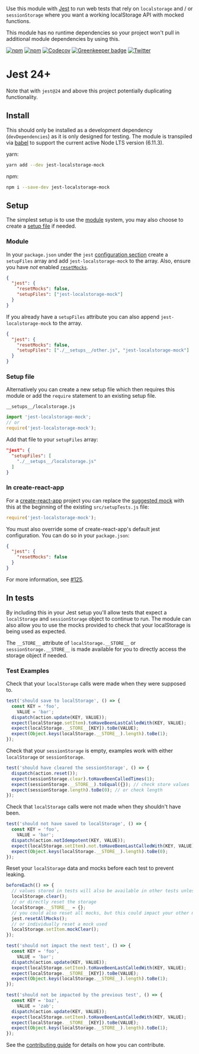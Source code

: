 Use this module with [Jest](https://facebook.github.io/jest/) to run web tests
that rely on `localstorage` and / or `sessionStorage` where you want a working
localStorage API with mocked functions.

This module has no runtime dependencies so your project won't pull in additional
module dependencies by using this.

[![npm](https://img.shields.io/npm/v/jest-localstorage-mock.svg)](https://www.npmjs.com/package/jest-localstorage-mock)
[![npm](https://img.shields.io/npm/l/jest-localstorage-mock.svg)](https://github.com/clarkbw/jest-localstorage-mock/blob/master/LICENSE)
[![Codecov](https://img.shields.io/codecov/c/github/clarkbw/jest-localstorage-mock.svg)](https://codecov.io/gh/clarkbw/jest-localstorage-mock)
[![Greenkeeper badge](https://badges.greenkeeper.io/clarkbw/jest-localstorage-mock.svg)](https://greenkeeper.io/)
[![Twitter](https://img.shields.io/twitter/url/https/github.com/clarkbw/jest-localstorage-mock.svg?style=social)](https://twitter.com/intent/tweet?text=Wow:&url=%5Bobject%20Object%5D)

# Jest 24+

Note that with `jest@24` and above this project potentially duplicating functionality.

## Install

This should only be installed as a development dependency (`devDependencies`) as
it is only designed for testing. The module is transpiled via
[babel](https://github.com/babel/babel) to support the current active Node LTS
version (6.11.3).

yarn:

```bash
yarn add --dev jest-localstorage-mock
```

npm:

```bash
npm i --save-dev jest-localstorage-mock
```

## Setup

The simplest setup is to use the [module](#module) system, you may also choose
to create a [setup file](#setup-file) if needed.

### Module

In your `package.json` under the `jest`
[configuration section](https://facebook.github.io/jest/docs/en/configuration.html#content)
create a `setupFiles` array and add `jest-localstorage-mock` to the array. Also, ensure you have *not* enabled [`resetMocks`](https://jestjs.io/docs/en/configuration#resetmocks-boolean).

```json
{
  "jest": {
    "resetMocks": false,
    "setupFiles": ["jest-localstorage-mock"]
  }
}
```

If you already have a `setupFiles` attribute you can also append
`jest-localstorage-mock` to the array.

```json
{
  "jest": {
    "resetMocks": false,
    "setupFiles": ["./__setups__/other.js", "jest-localstorage-mock"]
  }
}
```

### Setup file

Alternatively you can create a new setup file which then requires this module or
add the `require` statement to an existing setup file.

`__setups__/localstorage.js`

```js
import 'jest-localstorage-mock';
// or
require('jest-localstorage-mock');
```

Add that file to your `setupFiles` array:

```json
"jest": {
  "setupFiles": [
    "./__setups__/localstorage.js"
  ]
}
```

### In create-react-app

For a [create-react-app](https://github.com/facebookincubator/create-react-app)
project you can replace the
[suggested mock](https://github.com/facebookincubator/create-react-app/tree/master/packages/react-scripts/template#srcsetuptestsjs-1)
with this at the beginning of the existing `src/setupTests.js` file:

```js
require('jest-localstorage-mock');
```

You must also override some of create-react-app's default jest configuration. You can do so in your `package.json`:

```json
{
  "jest": {
    "resetMocks": false
  }
}
```

For more information, see [#125](https://github.com/clarkbw/jest-localstorage-mock/issues/125).

## In tests

By including this in your Jest setup you'll allow tests that expect a
`localStorage` and `sessionStorage` object to continue to run. The module can
also allow you to use the mocks provided to check that your localStorage is
being used as expected.

The `__STORE__` attribute of `localStorage.__STORE__` or
`sessionStorage.__STORE__` is made available for you to directly access the
storage object if needed.

### Test Examples

Check that your `localStorage` calls were made when they were supposed to.

```js
test('should save to localStorage', () => {
  const KEY = 'foo',
    VALUE = 'bar';
  dispatch(action.update(KEY, VALUE));
  expect(localStorage.setItem).toHaveBeenLastCalledWith(KEY, VALUE);
  expect(localStorage.__STORE__[KEY]).toBe(VALUE);
  expect(Object.keys(localStorage.__STORE__).length).toBe(1);
});
```

Check that your `sessionStorage` is empty, examples work with either
`localStorage` or `sessionStorage`.

```js
test('should have cleared the sessionStorage', () => {
  dispatch(action.reset());
  expect(sessionStorage.clear).toHaveBeenCalledTimes(1);
  expect(sessionStorage.__STORE__).toEqual({}); // check store values
  expect(sessionStorage.length).toBe(0); // or check length
});
```

Check that `localStorage` calls were not made when they shouldn't have been.

```js
test('should not have saved to localStorage', () => {
  const KEY = 'foo',
    VALUE = 'bar';
  dispatch(action.notIdempotent(KEY, VALUE));
  expect(localStorage.setItem).not.toHaveBeenLastCalledWith(KEY, VALUE);
  expect(Object.keys(localStorage.__STORE__).length).toBe(0);
});
```

Reset your `localStorage` data and mocks before each test to prevent leaking.

```js
beforeEach(() => {
  // values stored in tests will also be available in other tests unless you run
  localStorage.clear();
  // or directly reset the storage
  localStorage.__STORE__ = {};
  // you could also reset all mocks, but this could impact your other mocks
  jest.resetAllMocks();
  // or individually reset a mock used
  localStorage.setItem.mockClear();
});

test('should not impact the next test', () => {
  const KEY = 'foo',
    VALUE = 'bar';
  dispatch(action.update(KEY, VALUE));
  expect(localStorage.setItem).toHaveBeenLastCalledWith(KEY, VALUE);
  expect(localStorage.__STORE__[KEY]).toBe(VALUE);
  expect(Object.keys(localStorage.__STORE__).length).toBe(1);
});

test('should not be impacted by the previous test', () => {
  const KEY = 'baz',
    VALUE = 'zab';
  dispatch(action.update(KEY, VALUE));
  expect(localStorage.setItem).toHaveBeenLastCalledWith(KEY, VALUE);
  expect(localStorage.__STORE__[KEY]).toBe(VALUE);
  expect(Object.keys(localStorage.__STORE__).length).toBe(1);
});
```

See the [contributing guide](./CONTRIBUTING.md) for details on how you can
contribute.
